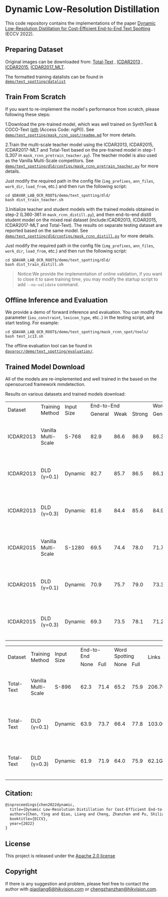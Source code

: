 # Dynamic Low-Resolution Distillation
This code repository contains the implementations of the paper [Dynamic Low-Resolution Distillation for Cost-Efficient End-to-End Text Spotting](https://arxiv.org/pdf/2207.06694.pdf) (ECCV 2022).

## Preparing Dataset
Original images can be downloaded from: [Total-Text](https://github.com/cs-chan/Total-Text-Dataset "Total-Text") , [ICDAR2013](https://rrc.cvc.uab.es/?ch=2) , [ICDAR2015](https://rrc.cvc.uab.es/?ch=4), [ICDAR2017_MLT](https://rrc.cvc.uab.es/?ch=8).

The formatted training datalists can be found in [`demo/text_spotting/datalist`](../datalist)

## Train From Scratch
If you want to re-implement the model's performance from scratch, please following these steps:

1.Download the pre-trained model, which was well trained on SynthText & COCO-Text ([pth](https://one.hikvision.com/#/link/asT46Ufzfbf7QTvotanK) (Access Code: ngPI)). See [`demo/text_spotting/mask_rcnn_spot/readme.md`](../mask_rcnn_spot/readme.md) for more details.

2.Train the multi-scale teacher model using the ICDAR2013, ICDAR2015, ICDAR2017-MLT and Total-Text based on the pre-trained model in step-1 (L307 in `mask_rcnn_pretrain_teacher.py`). The teacher model is also used as the Vanilla Multi-Scale competitors.  See [`demo/text_spotting/dld/configs/mask_rcnn_pretrain_teacher.py`](./configs/mask_rcnn_pretrain_teacher.py) for more details.

Just modify the required path in the config file (`img_prefixes`, `ann_files`, `work_dir`, `load_from`, etc.) and then run the following script:
``` shell
cd $DAVAR_LAB_OCR_ROOT$/demo/text_spotting/dld/
bash dist_train_teacher.sh
```

3.Initialize teacher and student models with the trained models obtained in step-2 (L360-361 in `mask_rcnn_distill.py`), and then end-to-end distill student model on the mixed real dataset (include:ICADR2013, ICDAR2015, ICDAR2017-MLT and Total-Text).  The results on separate testing dataset are reported based on the same model.   See [`demo/text_spotting/dld/configs/mask_rcnn_distill.py`](./configs/mask_rcnn_distill.py) for more details.

Just modify the required path in the config file (`img_prefixes`, `ann_files`, `work_dir`, `load_from`, etc.) and then run the following script:
``` shell
cd $DAVAR_LAB_OCR_ROOT$/demo/text_spotting/dld/
bash dist_train_distill.sh
```

>Notice:We provide the implementation of online validation, if you want to close it to save training time, you may modify the startup script to add `--no-validate` command.

## Offline Inference and Evaluation
We provide a demo of forward inference and evaluation. You can modify the parameter (`iou_constraint`, `lexicon_type`, etc..) in the testing script, and start testing. For example:

``` shell
cd $DAVAR_LAB_OCR_ROOT$/demo/text_spotting/mask_rcnn_spot/tools/
bash test_ic13.sh
```

The offline evaluation tool can be found in [`davarocr/demo/text_spotting/evaluation/`](../evalution/).

## Trained Model Download
All of the models are re-implemented and well trained in the based on the opensourced framework mmdetection.

Results on various datasets and trained models download:

<table>
	<tr>
		<td rowspan="2">Dataset</td>
		<td rowspan="2">Training Method</td>
		<td rowspan="2">Input Size</td>
		<td colspan="3">End-to-End</td>
		<td colspan="3">Word Spotting</td>
		<td rowspan="2">FLOPS</td>
		<td rowspan="2">Links</td>
	</tr>
	<tr>
		<td>General</td>
		<td>Weak</td>
		<td>Strong</td>
		<td>General</td>
		<td>Weak</td>
		<td>Strong</td>
	</tr>
	<tr>
		<td>ICDAR2013</td>
		<td>Vanilla Multi-Scale</td>
		<td>S-768</td>
		<td>82.9</td>
		<td>86.6</td>
		<td>86.9</td>
		<td>86.3</td>
		<td>91.0</td>
		<td>91.4</td>
		<td>142.9G</td>
		<td><p><a href="./configs/mask_rcnn_pretrain_teacher.py">cfg </a>, <a href="https://one.hikvision.com/#/link/rErY9rkFYldN2MNYn2fp">pth </a> (Access Code: 7OXC)</p></td>
	</tr>
	<tr>
		<td>ICDAR2013</td>
		<td>DLD (γ=0.1)</td>
		<td>Dynamic</td>
		<td>82.7</td>
		<td>85.7</td>
		<td>86.5</td>
		<td>86.1</td>
		<td>89.9</td>
		<td>90.9</td>
		<td>71.5G</td>
		<td><p><a href="./configs/mask_rcnn_distill.py">cfg </a>, <a href="https://one.hikvision.com/#/link/lknYDorAPPQpKEwdsTvn">pth </a> (Access Code: EhvH)</p></td>
	</tr>
	<tr>
		<td>ICDAR2013</td>
		<td>DLD (γ=0.3)</td>
		<td>Dynamic</td>
		<td>81.6</td>
		<td>84.4</td>
		<td>85.6</td>
		<td>84.9</td>
		<td>88.6</td>
		<td>90.0</td>
		<td>41.6G</td>
		<td><p><a href="./configs/mask_rcnn_distill.py">cfg </a>, <a href="https://one.hikvision.com/#/link/rPn2acvl2PdC9PilNr8w">pth </a> (Access Code: NNOZ)</p></td>
	</tr>
	<tr>
		<td>ICDAR2015</td>
		<td>Vanilla Multi-Scale</td>
		<td>S-1280</td>
		<td>69.5</td>
		<td>74.4</td>
		<td>78.0</td>
		<td>71.7</td>
		<td>77.2</td>
		<td>81.4</td>
		<td>517.2G</td>
		<td><p><a href="./configs/mask_rcnn_pretrain_teacher.py">cfg </a>, <a href="https://one.hikvision.com/#/link/rErY9rkFYldN2MNYn2fp">pth </a> (Access Code: 7OXC)</p></td>
	</tr>
	<tr>
		<td>ICDAR2015</td>
		<td>DLD (γ=0.1)</td>
		<td>Dynamic</td>
		<td>70.9</td>
		<td>75.7</td>
		<td>79.0</td>
		<td>73.3</td>
		<td>78.6</td>
		<td>82.4</td>
		<td>298.8G</td>
		<td><p><a href="./configs/mask_rcnn_distill.py">cfg </a>, <a href="https://one.hikvision.com/#/link/lknYDorAPPQpKEwdsTvn">pth </a> (Access Code: EhvH)</p></td>
	</tr>
	<tr>
		<td>ICDAR2015</td>
		<td>DLD (γ=0.3)</td>
		<td>Dynamic</td>
		<td>69.3</td>
		<td>73.5</td>
		<td>78.1</td>
		<td>71.2</td>
		<td>76.4</td>
		<td>81.1</td>
		<td>148.3G</td>
		<td><p><a href="./configs/mask_rcnn_distill.py">cfg </a>, <a href="https://one.hikvision.com/#/link/rPn2acvl2PdC9PilNr8w">pth </a> (Access Code: NNOZ)</p></td>
	</tr>
</table>

<table>
	<tr>
		<td rowspan="2">Dataset</td>
		<td rowspan="2">Training Method</td>
		<td rowspan="2">Input Size</td>
		<td colspan="2">End-to-End</td>
		<td colspan="2">Word Spotting</td>
		<td rowspan="2">Links</td>
	</tr>
	<tr>
		<td>None</td>
		<td>Full</td>
		<td>None</td>
		<td>Full</td>
	</tr>
	<tr>
		<td>Total-Text</td>
		<td>Vanilla Multi-Scale</td>
		<td>S-896</td>
		<td>62.3</td>
		<td>71.4</td>
		<td>65.2</td>
		<td>75.9</td>
		<td>206.7G</td>
		<td><p><a href="./configs/mask_rcnn_pretrain_teacher.py">cfg </a>, <a href="https://one.hikvision.com/#/link/rErY9rkFYldN2MNYn2fp">pth </a> (Access Code: 7OXC)</p></td>
	</tr>
	<tr>
		<td>Total-Text</td>
		<td>DLD (γ=0.1)</td>
		<td>Dynamic</td>
		<td>63.9</td>
		<td>73.7</td>
		<td>66.4</td>
		<td>77.8</td>
		<td>103.0G</td>
		<td><p><a href="./configs/mask_rcnn_distill.py">cfg </a>, <a href="https://one.hikvision.com/#/link/lknYDorAPPQpKEwdsTvn">pth </a> (Access Code: EhvH)</p></td>
	</tr>
	<tr>
		<td>Total-Text</td>
		<td>DLD (γ=0.3)</td>
		<td>Dynamic</td>
		<td>61.9</td>
		<td>71.9</td>
		<td>64.0</td>
		<td>75.9</td>
		<td>62.1G</td>
		<td><p><a href="./configs/mask_rcnn_distill.py">cfg </a>, <a href="https://one.hikvision.com/#/link/rPn2acvl2PdC9PilNr8w">pth </a> (Access Code: NNOZ)</p></td>
	</tr>
</table>

## Citation:

``` markdown
@inproceedings{chen2022dynamic,
  title={Dynamic Low-Resolution Distillation for Cost-Efficient End-to-End Text Spotting},
  author={Chen, Ying and Qiao, Liang and Cheng, Zhanzhan and Pu, Shiliang and Niu, Yi and Li, Xi},
  booktitle={ECCV},
  year={2022}
}
```

## License
This project is released under the [Apache 2.0 license](../../../davar_ocr/LICENSE)

## Copyright
If there is any suggestion and problem, please feel free to contact the author with qiaoliang6@hikvision.com or chengzhanzhan@hikvision.com.